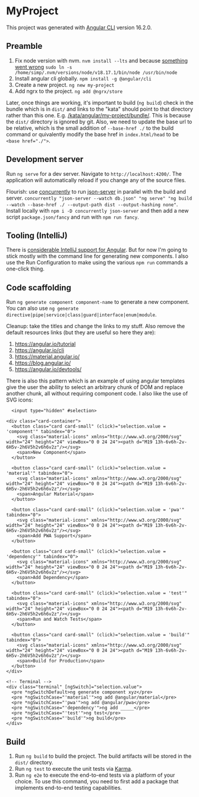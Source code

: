 # MyProject

This project was generated with [Angular CLI](https://github.com/angular/angular-cli) version 16.2.0.

## Preamble

  1. Fix node version with nvm. `nvm install --lts` and because [something went wrong](https://github.com/nvm-sh/nvm/issues/3173) `sudo ln -s /home/simp/.nvm/versions/node/v18.17.1/bin/node /usr/bin/node`
  2. Install angular cli globally. `npm install -g @angular/cli`
  3. Create a new project. `ng new my-project`
  4. Add ngrx to the project. `ng add @ngrx/store`

Later, once things are working, it's important to build (`ng build`) check in the bundle which is in `dist/` and links to the "kata" should point to that directory rather than this one. E.g. [/kata/angular/my-project/bundle/](/kata/angular/my-project/bundle). This is because the `dist/` directory is ignored by git. Also, we need to update the base url to be relative, which is the small addition of `--base-href ./` to the build command or quivalently modify the base href in `index.html/head` to be `<base href="./">`.

## Development server

Run `ng serve` for a dev server. Navigate to `http://localhost:4200/`. The application will automatically reload if you change any of the source files.

Flourish: use [concurrently](https://www.npmjs.com/package/concurrently) 
 to run [json-server](https://www.npmjs.com/package/json-server) in parallel with the build and server. `concurrently "json-server --watch db.json" "ng serve" "ng build --watch --base-href ./ --output-path dist --output-hashing none"`. Install locally with `npm i -D concurrently json-server` and then add a new script `package.json/fancy` and run with `npm run fancy`.

## Tooling (IntelliJ)

There is [considerable IntelliJ support for Angular](https://www.jetbrains.com/help/idea/2021.1/angular.html#ws_angular_syntax_highlighting). But for now I'm going to stick mostly with the command line for generating new components. I also use the Run Configuration to make using the various `npm run` commands a one-click thing. 

## Code scaffolding

Run `ng generate component component-name` to generate a new component. You can also use `ng generate directive|pipe|service|class|guard|interface|enum|module`.

Cleanup: take the titles and change the links to my stuff. Also remove the default resources links (but they are useful so here they are):

  1. https://angular.io/tutorial
  2. https://angular.io/cli
  3. https://material.angular.io/
  4. https://blog.angular.io/
  5. https://angular.io/devtools/

There is also this pattern which is an example of using angular templates give the user the ability to select an arbitrary chunk of DOM and replace another chunk, all without requiring component code. I also like the use of SVG icons: 
```angular2html
  <input type="hidden" #selection>

<div class="card-container">
  <button class="card card-small" (click)="selection.value = 'component'" tabindex="0">
    <svg class="material-icons" xmlns="http://www.w3.org/2000/svg" width="24" height="24" viewBox="0 0 24 24"><path d="M19 13h-6v6h-2v-6H5v-2h6V5h2v6h6v2z"/></svg>
    <span>New Component</span>
  </button>

  <button class="card card-small" (click)="selection.value = 'material'" tabindex="0">
    <svg class="material-icons" xmlns="http://www.w3.org/2000/svg" width="24" height="24" viewBox="0 0 24 24"><path d="M19 13h-6v6h-2v-6H5v-2h6V5h2v6h6v2z"/></svg>
    <span>Angular Material</span>
  </button>

  <button class="card card-small" (click)="selection.value = 'pwa'" tabindex="0">
    <svg class="material-icons" xmlns="http://www.w3.org/2000/svg" width="24" height="24" viewBox="0 0 24 24"><path d="M19 13h-6v6h-2v-6H5v-2h6V5h2v6h6v2z"/></svg>
    <span>Add PWA Support</span>
  </button>

  <button class="card card-small" (click)="selection.value = 'dependency'" tabindex="0">
    <svg class="material-icons" xmlns="http://www.w3.org/2000/svg" width="24" height="24" viewBox="0 0 24 24"><path d="M19 13h-6v6h-2v-6H5v-2h6V5h2v6h6v2z"/></svg>
    <span>Add Dependency</span>
  </button>

  <button class="card card-small" (click)="selection.value = 'test'" tabindex="0">
    <svg class="material-icons" xmlns="http://www.w3.org/2000/svg" width="24" height="24" viewBox="0 0 24 24"><path d="M19 13h-6v6h-2v-6H5v-2h6V5h2v6h6v2z"/></svg>
    <span>Run and Watch Tests</span>
  </button>

  <button class="card card-small" (click)="selection.value = 'build'" tabindex="0">
    <svg class="material-icons" xmlns="http://www.w3.org/2000/svg" width="24" height="24" viewBox="0 0 24 24"><path d="M19 13h-6v6h-2v-6H5v-2h6V5h2v6h6v2z"/></svg>
    <span>Build for Production</span>
  </button>
</div>

<!-- Terminal -->
<div class="terminal" [ngSwitch]="selection.value">
  <pre *ngSwitchDefault>ng generate component xyz</pre>
  <pre *ngSwitchCase="'material'">ng add @angular/material</pre>
  <pre *ngSwitchCase="'pwa'">ng add @angular/pwa</pre>
  <pre *ngSwitchCase="'dependency'">ng add _____</pre>
  <pre *ngSwitchCase="'test'">ng test</pre>
  <pre *ngSwitchCase="'build'">ng build</pre>
</div>

```

## Build

  1. Run `ng build` to build the project. The build artifacts will be stored in the `dist/` directory.
  1. Run `ng test` to execute the unit tests via [Karma](https://karma-runner.github.io).
  1. Run `ng e2e` to execute the end-to-end tests via a platform of your choice. To use this command, you need to first add a package that implements end-to-end testing capabilities.

